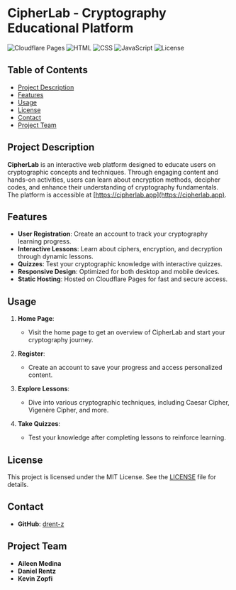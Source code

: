 # CipherLab - Cryptography Educational Platform

![Cloudflare Pages](https://img.shields.io/badge/Deployed%20on-Cloudflare%20Pages-f38020?logo=cloudflare)
![HTML](https://img.shields.io/badge/Built%20with-HTML5-e34f26?logo=html5)
![CSS](https://img.shields.io/badge/Styled%20with-CSS3-1572b6?logo=css3)
![JavaScript](https://img.shields.io/badge/Interactive%20with-JavaScript-f7df1e?logo=javascript)
![License](https://img.shields.io/badge/License-MIT-brightgreen)

## Table of Contents
- [Project Description](#project-description)
- [Features](#features)
- [Usage](#usage)
- [License](#license)
- [Contact](#contact)
- [Project Team](#project-team)

## Project Description

**CipherLab** is an interactive web platform designed to educate users on cryptographic concepts and techniques. Through engaging content and hands-on activities, users can learn about encryption methods, decipher codes, and enhance their understanding of cryptography fundamentals. The platform is accessible at [https://cipherlab.app](https://cipherlab.app).

## Features

- **User Registration**: Create an account to track your cryptography learning progress.
- **Interactive Lessons**: Learn about ciphers, encryption, and decryption through dynamic lessons.
- **Quizzes**: Test your cryptographic knowledge with interactive quizzes.
- **Responsive Design**: Optimized for both desktop and mobile devices.
- **Static Hosting**: Hosted on Cloudflare Pages for fast and secure access.

## Usage

1. **Home Page**:
    - Visit the home page to get an overview of CipherLab and start your cryptography journey.

2. **Register**:
    - Create an account to save your progress and access personalized content.

3. **Explore Lessons**:
    - Dive into various cryptographic techniques, including Caesar Cipher, Vigenère Cipher, and more.

4. **Take Quizzes**:
    - Test your knowledge after completing lessons to reinforce learning.

## License

This project is licensed under the MIT License. See the [LICENSE](LICENSE) file for details.

## Contact

- **GitHub**: [drent-z](https://github.com/drent-z)

## Project Team

- **Aileen Medina**  
- **Daniel Rentz**  
- **Kevin Zopfi**
